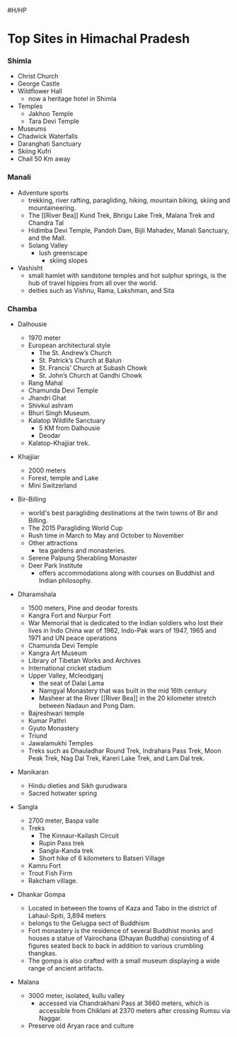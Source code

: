#H/HP 
# Top Sites in Himachal Pradesh
### Shimla
* Christ Church
* George Castle
* Wildflower Hall
	* now a heritage hotel in Shimla
* Temples
	* Jakhoo Temple
	* Tara Devi Temple
* Museums
* Chadwick Waterfalls
* Daranghati Sanctuary
* Skiing Kufri
* Chail 50 Km away
### Manali
* Adventure sports
	* trekking, river rafting, paragliding, hiking, mountain biking, skiing and mountaineering.
	* The [[River Bea]] Kund Trek, Bhrigu Lake Trek, Malana Trek and Chandra Tal
	* Hidimba Devi Temple, Pandoh Dam, Bijli Mahadev, Manali Sanctuary, and the Mall.
	* Solang Valley
		* lush greenscape
			* skiing slopes
* Vashisht
	* small hamlet with sandstone temples and hot sulphur springs, is the hub of travel hippies from all over the world.
	* deities such as Vishnu, Rama, Lakshman, and Sita
### Chamba
* Dalhousie
	* 1970 meter
	* European architectural style
		* The St. Andrew’s Church
		* St. Patrick’s Church at Balun
		* St. Francis’ Church at Subash Chowk
		* St. John’s Church at Gandhi Chowk
	* Rang Mahal
	* Chamunda Devi Temple
	* Jhandri Ghat
	* Shivkul ashram
	* Bhuri Singh Museum.
	* Kalatop Wildlife Sanctuary
		* 5 KM from Dalhousie
		* Deodar
	* Kalatop-Khajjiar trek.
* Khajjiar
	* 2000 meters
	* Forest, temple and Lake
	* Mini Switzerland
* Bir-Billing
	* world's best paragliding destinations at the twin towns of Bir and Billing.
	* The 2015 Paragliding World Cup
	* Rush time in March to May and October to November
	* Other attractions
		* tea gardens and monasteries.
	* Serene Palpung Sherabling Monaster
	* Deer Park Institute
		* offers accommodations along with courses on Buddhist and Indian philosophy.

* Dharamshala
	* 1500 meters, Pine and deodar forests
	* Kangra Fort and Nurpur Fort
	* War Memorial that is dedicated to the Indian soldiers who lost their lives in Indo China war of 1962, Indo-Pak wars of 1947, 1965 and 1971 and UN peace operations
	* Chamunda Devi Temple
	* Kangra Art Museum
	* Library of Tibetan Works and Archives
	* International cricket stadium
	* Upper Valley, Mcleodganj
		* the seat of Dalai Lama
		* Namgyal Monastery that was built in the mid 16th century
		* Masheer at the River [[River Bea]] in the 20 kilometer stretch between Nadaun and Pong Dam. 
	* Bajreshwari temple
	* Kumar Pathri
	* Gyuto Monastery
	* Triund
	* Jawalamukhi Temples 
	* Treks such as Dhauladhar Round Trek, Indrahara Pass Trek, Moon Peak Trek, Nag Dal Trek, Kareri Lake Trek, and Lam Dal trek.

* Manikaran
	* Hindu dieties and Sikh gurudwara
	* Sacred hotwater spring

* Sangla
	* 2700 meter, Baspa valle
	* Treks
		* The Kinnaur-Kailash Circuit
		* Rupin Pass trek
		* Sangla-Kanda trek
		* Short hike of 6 kilometers to Batseri Village
	* Kamru Fort
	* Trout Fish Firm
	* Rakcham village.

* Dhankar Gompa
	* Located in between the towns of Kaza and Tabo in the district of Lahaul-Spiti, 3,894 meters
	* belongs to the Gelugpa sect of Buddhism
	* Fort monastery is the residence of several Buddhist monks and houses a statue of Vairochana (Dhayan Buddha) consisting of 4 figures seated back to back in addition to various crumbling thangkas.
	* The gompa is also crafted with a small museum displaying a wide range of ancient artifacts.

* Malana
	* 3000 meter, isolated, kullu valley 
		* accessed via Chandrakhani Pass at 3660 meters, which is accessible from Chiklani at 2370 meters after crossing Rumsu via Naggar.
	* Preserve old Aryan race and culture